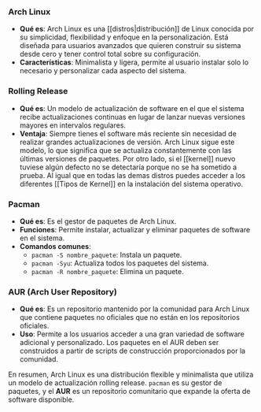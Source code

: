 ### **Arch Linux**

- **Qué es**: Arch Linux es una [[distros|distribución]] de Linux conocida por su simplicidad, flexibilidad y enfoque en la personalización. Está diseñada para usuarios avanzados que quieren construir su sistema desde cero y tener control total sobre su configuración.
- **Características**: Minimalista y ligera, permite al usuario instalar solo lo necesario y personalizar cada aspecto del sistema.

### **Rolling Release**

- **Qué es**: Un modelo de actualización de software en el que el sistema recibe actualizaciones continuas en lugar de lanzar nuevas versiones mayores en intervalos regulares.
- **Ventaja**: Siempre tienes el software más reciente sin necesidad de realizar grandes actualizaciones de versión. Arch Linux sigue este modelo, lo que significa que se actualiza constantemente con las últimas versiones de paquetes. Por otro lado, si el [[kernel]] nuevo tuviese algún defecto no se detectaría porque no se ha sometido a prueba. Al igual que en todas las demas distros puedes acceder a los diferentes [[Tipos de Kernel]] en la instalación del sistema operativo.
### **Pacman**

- **Qué es**: Es el gestor de paquetes de Arch Linux.
- **Funciones**: Permite instalar, actualizar y eliminar paquetes de software en el sistema.
- **Comandos comunes**:
    - `pacman -S nombre_paquete`: Instala un paquete.
    - `pacman -Syu`: Actualiza todos los paquetes del sistema.
    - `pacman -R nombre_paquete`: Elimina un paquete.

### **AUR (Arch User Repository)**

- **Qué es**: Es un repositorio mantenido por la comunidad para Arch Linux que contiene paquetes no oficiales que no están en los repositorios oficiales.
- **Uso**: Permite a los usuarios acceder a una gran variedad de software adicional y personalizado. Los paquetes en el AUR deben ser construidos a partir de scripts de construcción proporcionados por la comunidad.

En resumen, Arch Linux es una distribución flexible y minimalista que utiliza un modelo de actualización rolling release. `pacman` es su gestor de paquetes, y el **AUR** es un repositorio comunitario que expande la oferta de software disponible.